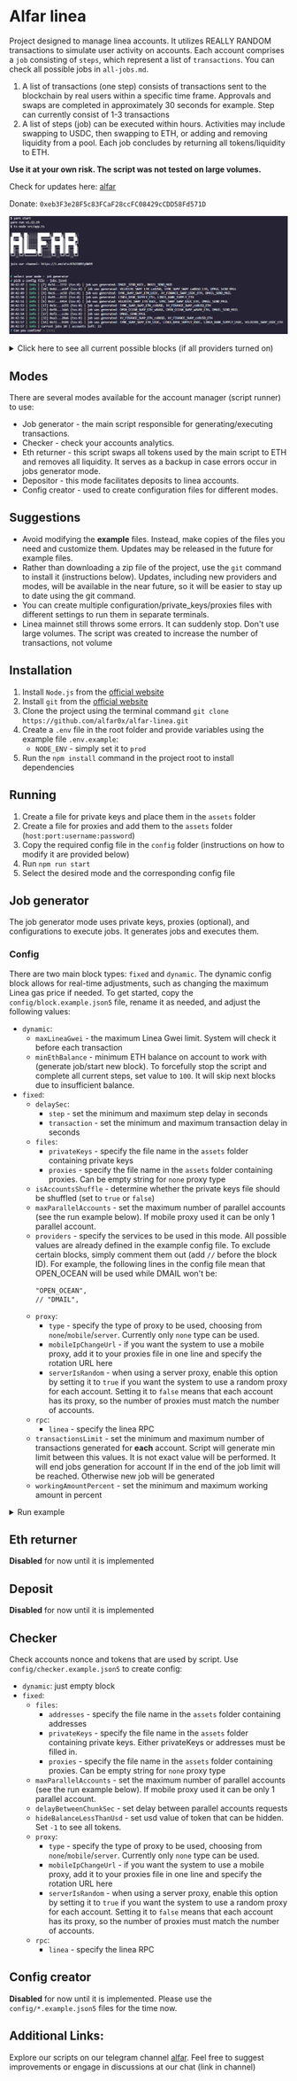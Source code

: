 # Alfar linea

Project designed to manage linea accounts. It utilizes REALLY RANDOM transactions to simulate user activity on accounts. Each account comprises a `job` consisting of `steps`, which represent a list of `transactions`. You can check all possible jobs in `all-jobs.md`. 

1. A list of transactions (one step) consists of transactions sent to the blockchain by real users within a specific time frame. Approvals and swaps are completed in approximately 30 seconds for example. Step can currently consist of 1-3 transactions 
2. A list of steps (job) can be executed within hours. Activities may include swapping to USDC, then swapping to ETH, or adding and removing liquidity from a pool. Each job concludes by returning all tokens/liquidity to ETH.

**Use it at your own risk. The script was not tested on large volumes.**

Check for updates here: [alfar](https://t.me/+FozX3VZA0RIyNWY6)

Donate: `0xeb3F3e28F5c83FCaF28ccFC08429cCDD58Fd571D`


![console screenshot](./img/screenshot.png)

 <details>
    <summary> Click here to see all current possible blocks (if all providers turned on) </summary>

    Swap eth -> token -> eth: 55
    OPEN_OCEAN_SWAP_ETH_IUSD -> OPEN_OCEAN_SWAP_IUSD_ETH
    OPEN_OCEAN_SWAP_ETH_IZI -> OPEN_OCEAN_SWAP_IZI_ETH
    OPEN_OCEAN_SWAP_ETH_USDC -> OPEN_OCEAN_SWAP_USDC_ETH
    OPEN_OCEAN_SWAP_ETH_USDC -> PANCAKE_SWAP_USDC_ETH
    OPEN_OCEAN_SWAP_ETH_USDC -> SYNC_SWAP_SWAP_USDC_ETH
    OPEN_OCEAN_SWAP_ETH_USDC -> VELOCORE_SWAP_USDC_ETH
    OPEN_OCEAN_SWAP_ETH_USDC -> WOOFI_SWAP_USDC_ETH
    OPEN_OCEAN_SWAP_ETH_USDC -> XY_FINANCE_SWAP_USDC_ETH
    OPEN_OCEAN_SWAP_ETH_WBTC -> OPEN_OCEAN_SWAP_WBTC_ETH
    OPEN_OCEAN_SWAP_ETH_WBTC -> SYNC_SWAP_SWAP_WBTC_ETH
    OPEN_OCEAN_SWAP_ETH_wAVAX -> OPEN_OCEAN_SWAP_wAVAX_ETH
    OPEN_OCEAN_SWAP_ETH_wBNB -> OPEN_OCEAN_SWAP_wBNB_ETH
    OPEN_OCEAN_SWAP_ETH_wMATIC -> OPEN_OCEAN_SWAP_wMATIC_ETH
    PANCAKE_SWAP_ETH_USDC -> OPEN_OCEAN_SWAP_USDC_ETH
    PANCAKE_SWAP_ETH_USDC -> PANCAKE_SWAP_USDC_ETH
    PANCAKE_SWAP_ETH_USDC -> SYNC_SWAP_SWAP_USDC_ETH
    PANCAKE_SWAP_ETH_USDC -> VELOCORE_SWAP_USDC_ETH
    PANCAKE_SWAP_ETH_USDC -> WOOFI_SWAP_USDC_ETH
    PANCAKE_SWAP_ETH_USDC -> XY_FINANCE_SWAP_USDC_ETH
    SYNC_SWAP_SWAP_ETH_USDC -> OPEN_OCEAN_SWAP_USDC_ETH
    SYNC_SWAP_SWAP_ETH_USDC -> PANCAKE_SWAP_USDC_ETH
    SYNC_SWAP_SWAP_ETH_USDC -> SYNC_SWAP_SWAP_USDC_ETH
    SYNC_SWAP_SWAP_ETH_USDC -> VELOCORE_SWAP_USDC_ETH
    SYNC_SWAP_SWAP_ETH_USDC -> WOOFI_SWAP_USDC_ETH
    SYNC_SWAP_SWAP_ETH_USDC -> XY_FINANCE_SWAP_USDC_ETH
    SYNC_SWAP_SWAP_ETH_WBTC -> OPEN_OCEAN_SWAP_WBTC_ETH
    SYNC_SWAP_SWAP_ETH_WBTC -> SYNC_SWAP_SWAP_WBTC_ETH
    SYNC_SWAP_SWAP_ETH_ceBUSD -> SYNC_SWAP_SWAP_ceBUSD_ETH
    SYNC_SWAP_SWAP_ETH_ceBUSD -> VELOCORE_SWAP_ceBUSD_ETH
    SYNC_SWAP_SWAP_ETH_ceBUSD -> XY_FINANCE_SWAP_ceBUSD_ETH
    VELOCORE_SWAP_ETH_USDC -> OPEN_OCEAN_SWAP_USDC_ETH
    VELOCORE_SWAP_ETH_USDC -> PANCAKE_SWAP_USDC_ETH
    VELOCORE_SWAP_ETH_USDC -> SYNC_SWAP_SWAP_USDC_ETH
    VELOCORE_SWAP_ETH_USDC -> VELOCORE_SWAP_USDC_ETH
    VELOCORE_SWAP_ETH_USDC -> WOOFI_SWAP_USDC_ETH
    VELOCORE_SWAP_ETH_USDC -> XY_FINANCE_SWAP_USDC_ETH
    VELOCORE_SWAP_ETH_ceBUSD -> SYNC_SWAP_SWAP_ceBUSD_ETH
    VELOCORE_SWAP_ETH_ceBUSD -> VELOCORE_SWAP_ceBUSD_ETH
    VELOCORE_SWAP_ETH_ceBUSD -> XY_FINANCE_SWAP_ceBUSD_ETH
    WOOFI_SWAP_ETH_USDC -> OPEN_OCEAN_SWAP_USDC_ETH
    WOOFI_SWAP_ETH_USDC -> PANCAKE_SWAP_USDC_ETH
    WOOFI_SWAP_ETH_USDC -> SYNC_SWAP_SWAP_USDC_ETH
    WOOFI_SWAP_ETH_USDC -> VELOCORE_SWAP_USDC_ETH
    WOOFI_SWAP_ETH_USDC -> WOOFI_SWAP_USDC_ETH
    WOOFI_SWAP_ETH_USDC -> XY_FINANCE_SWAP_USDC_ETH
    XY_FINANCE_SWAP_ETH_USDC -> OPEN_OCEAN_SWAP_USDC_ETH
    XY_FINANCE_SWAP_ETH_USDC -> PANCAKE_SWAP_USDC_ETH
    XY_FINANCE_SWAP_ETH_USDC -> SYNC_SWAP_SWAP_USDC_ETH
    XY_FINANCE_SWAP_ETH_USDC -> VELOCORE_SWAP_USDC_ETH
    XY_FINANCE_SWAP_ETH_USDC -> WOOFI_SWAP_USDC_ETH
    XY_FINANCE_SWAP_ETH_USDC -> XY_FINANCE_SWAP_USDC_ETH
    XY_FINANCE_SWAP_ETH_USDT -> XY_FINANCE_SWAP_USDT_ETH
    XY_FINANCE_SWAP_ETH_ceBUSD -> SYNC_SWAP_SWAP_ceBUSD_ETH
    XY_FINANCE_SWAP_ETH_ceBUSD -> VELOCORE_SWAP_ceBUSD_ETH
    XY_FINANCE_SWAP_ETH_ceBUSD -> XY_FINANCE_SWAP_ceBUSD_ETH

    Supply -> redeem eth: 1
    LINEA_BANK_SUPPLY_ETH

    Swap eth -> token -> supply -> redeem -> eth: 40
    OPEN_OCEAN_SWAP_ETH_USDC -> LINEA_BANK_SUPPLY_USDC -> OPEN_OCEAN_SWAP_USDC_ETH
    OPEN_OCEAN_SWAP_ETH_USDC -> LINEA_BANK_SUPPLY_USDC -> PANCAKE_SWAP_USDC_ETH
    OPEN_OCEAN_SWAP_ETH_USDC -> LINEA_BANK_SUPPLY_USDC -> SYNC_SWAP_SWAP_USDC_ETH
    OPEN_OCEAN_SWAP_ETH_USDC -> LINEA_BANK_SUPPLY_USDC -> VELOCORE_SWAP_USDC_ETH
    OPEN_OCEAN_SWAP_ETH_USDC -> LINEA_BANK_SUPPLY_USDC -> WOOFI_SWAP_USDC_ETH
    OPEN_OCEAN_SWAP_ETH_USDC -> LINEA_BANK_SUPPLY_USDC -> XY_FINANCE_SWAP_USDC_ETH
    OPEN_OCEAN_SWAP_ETH_WBTC -> LINEA_BANK_SUPPLY_WBTC -> OPEN_OCEAN_SWAP_WBTC_ETH
    OPEN_OCEAN_SWAP_ETH_WBTC -> LINEA_BANK_SUPPLY_WBTC -> SYNC_SWAP_SWAP_WBTC_ETH
    PANCAKE_SWAP_ETH_USDC -> LINEA_BANK_SUPPLY_USDC -> OPEN_OCEAN_SWAP_USDC_ETH
    PANCAKE_SWAP_ETH_USDC -> LINEA_BANK_SUPPLY_USDC -> PANCAKE_SWAP_USDC_ETH
    PANCAKE_SWAP_ETH_USDC -> LINEA_BANK_SUPPLY_USDC -> SYNC_SWAP_SWAP_USDC_ETH
    PANCAKE_SWAP_ETH_USDC -> LINEA_BANK_SUPPLY_USDC -> VELOCORE_SWAP_USDC_ETH
    PANCAKE_SWAP_ETH_USDC -> LINEA_BANK_SUPPLY_USDC -> WOOFI_SWAP_USDC_ETH
    PANCAKE_SWAP_ETH_USDC -> LINEA_BANK_SUPPLY_USDC -> XY_FINANCE_SWAP_USDC_ETH
    SYNC_SWAP_SWAP_ETH_USDC -> LINEA_BANK_SUPPLY_USDC -> OPEN_OCEAN_SWAP_USDC_ETH
    SYNC_SWAP_SWAP_ETH_USDC -> LINEA_BANK_SUPPLY_USDC -> PANCAKE_SWAP_USDC_ETH
    SYNC_SWAP_SWAP_ETH_USDC -> LINEA_BANK_SUPPLY_USDC -> SYNC_SWAP_SWAP_USDC_ETH
    SYNC_SWAP_SWAP_ETH_USDC -> LINEA_BANK_SUPPLY_USDC -> VELOCORE_SWAP_USDC_ETH
    SYNC_SWAP_SWAP_ETH_USDC -> LINEA_BANK_SUPPLY_USDC -> WOOFI_SWAP_USDC_ETH
    SYNC_SWAP_SWAP_ETH_USDC -> LINEA_BANK_SUPPLY_USDC -> XY_FINANCE_SWAP_USDC_ETH
    SYNC_SWAP_SWAP_ETH_WBTC -> LINEA_BANK_SUPPLY_WBTC -> OPEN_OCEAN_SWAP_WBTC_ETH
    SYNC_SWAP_SWAP_ETH_WBTC -> LINEA_BANK_SUPPLY_WBTC -> SYNC_SWAP_SWAP_WBTC_ETH
    VELOCORE_SWAP_ETH_USDC -> LINEA_BANK_SUPPLY_USDC -> OPEN_OCEAN_SWAP_USDC_ETH
    VELOCORE_SWAP_ETH_USDC -> LINEA_BANK_SUPPLY_USDC -> PANCAKE_SWAP_USDC_ETH
    VELOCORE_SWAP_ETH_USDC -> LINEA_BANK_SUPPLY_USDC -> SYNC_SWAP_SWAP_USDC_ETH
    VELOCORE_SWAP_ETH_USDC -> LINEA_BANK_SUPPLY_USDC -> VELOCORE_SWAP_USDC_ETH
    VELOCORE_SWAP_ETH_USDC -> LINEA_BANK_SUPPLY_USDC -> WOOFI_SWAP_USDC_ETH
    VELOCORE_SWAP_ETH_USDC -> LINEA_BANK_SUPPLY_USDC -> XY_FINANCE_SWAP_USDC_ETH
    WOOFI_SWAP_ETH_USDC -> LINEA_BANK_SUPPLY_USDC -> OPEN_OCEAN_SWAP_USDC_ETH
    WOOFI_SWAP_ETH_USDC -> LINEA_BANK_SUPPLY_USDC -> PANCAKE_SWAP_USDC_ETH
    WOOFI_SWAP_ETH_USDC -> LINEA_BANK_SUPPLY_USDC -> SYNC_SWAP_SWAP_USDC_ETH
    WOOFI_SWAP_ETH_USDC -> LINEA_BANK_SUPPLY_USDC -> VELOCORE_SWAP_USDC_ETH
    WOOFI_SWAP_ETH_USDC -> LINEA_BANK_SUPPLY_USDC -> WOOFI_SWAP_USDC_ETH
    WOOFI_SWAP_ETH_USDC -> LINEA_BANK_SUPPLY_USDC -> XY_FINANCE_SWAP_USDC_ETH
    XY_FINANCE_SWAP_ETH_USDC -> LINEA_BANK_SUPPLY_USDC -> OPEN_OCEAN_SWAP_USDC_ETH
    XY_FINANCE_SWAP_ETH_USDC -> LINEA_BANK_SUPPLY_USDC -> PANCAKE_SWAP_USDC_ETH
    XY_FINANCE_SWAP_ETH_USDC -> LINEA_BANK_SUPPLY_USDC -> SYNC_SWAP_SWAP_USDC_ETH
    XY_FINANCE_SWAP_ETH_USDC -> LINEA_BANK_SUPPLY_USDC -> VELOCORE_SWAP_USDC_ETH
    XY_FINANCE_SWAP_ETH_USDC -> LINEA_BANK_SUPPLY_USDC -> WOOFI_SWAP_USDC_ETH
    XY_FINANCE_SWAP_ETH_USDC -> LINEA_BANK_SUPPLY_USDC -> XY_FINANCE_SWAP_USDC_ETH

    Random blocks: 1
    DMAIL_SEND_MAIL
</details>

## Modes 
There are several modes available for the account manager (script runner) to use:
- Job generator - the main script responsible for generating/executing transactions. 
- Checker - check your accounts analytics.
- Eth returner - this script swaps all tokens used by the main script to ETH and removes all liquidity. It serves as a backup in case errors occur in jobs generator mode.
- Depositor - this mode facilitates deposits to linea accounts.
- Config creator - used to create configuration files for different modes.

## Suggestions
- Avoid modifying the **example** files. Instead, make copies of the files you need and customize them. Updates may be released in the future for example files.
- Rather than downloading a zip file of the project, use the `git` command to install it (instructions below). Updates, including new providers and modes, will be available in the near future, so it will be easier to stay up to date using the git command. 
- You can create multiple configuration/private_keys/proxies files with different settings to run them in separate terminals.
- Linea mainnet still throws some errors. It can suddenly stop. Don't use large volumes. The script was created to increase the number of transactions, not volume

## Installation

1. Install `Node.js` from the [official website](https://nodejs.org/en/download)
1. Install `git` from the [official website](https://git-scm.com/downloads)  
1. Clone the project using the terminal command `git clone https://github.com/alfar0x/alfar-linea.git`
1. Create a `.env` file in the root folder and provide variables using the example file `.env.example`:
    - `NODE_ENV` - simply set it to `prod` 
1. Run the `npm install` command in the project root to install dependencies

## Running
1. Create a file for private keys and place them in the `assets` folder
2. Create a file for proxies and add them to the `assets` folder (`host:port:username:password`)
3. Copy the required config file in the `config` folder (instructions on how to modify it are provided below)
4. Run `npm run start`
5. Select the desired mode and the corresponding config file

## Job generator
The job generator mode uses private keys, proxies (optional), and configurations to execute jobs. It generates jobs and executes them.

### Config
There are two main block types: `fixed` and `dynamic`. The dynamic config block allows for real-time adjustments, such as changing the maximum Linea gas price if needed. To get started, copy the `config/block.example.json5` file, rename it as needed, and adjust the following values:
- `dynamic`:
    - `maxLineaGwei` - the maximum Linea Gwei limit. System will check it before each transaction
    - `minEthBalance` - minimum ETH balance on account to work with (generate job/start new block). To forcefully stop the script and complete all current steps, set value to `100`. It will skip next blocks due to insufficient balance.
- `fixed`:
    - `delaySec`:
        - `step` - set the minimum and maximum step delay in seconds 
        - `transaction` - set the minimum and maximum transaction delay in seconds 
    - `files`:
        - `privateKeys` - specify the file name in the `assets` folder containing private keys
        - `proxies` - specify the file name in the `assets` folder containing proxies. Can be empty string for `none` proxy type
    - `isAccountsShuffle` - determine whether the private keys file should be shuffled (set to `true` or `false`)
    - `maxParallelAccounts` - set the maximum number of parallel accounts (see the run example below). If mobile proxy used it can be only 1 parallel account.
    - `providers` - specify the services to be used in this mode. All possible values are already defined in the example config file. To exclude certain blocks, simply comment them out (add `//` before the block ID). For example, the following lines in the config file mean that OPEN_OCEAN will be used while DMAIL won't be:
        ```
        "OPEN_OCEAN",
        // "DMAIL",
        ```
    - `proxy`: 
        - `type` - specify the type of proxy to be used, choosing from `none`/`mobile`/`server`. Currently only `none` type can be used.
        - `mobileIpChangeUrl` - if you want the system to use a mobile proxy, add it to your proxies file in one line and specify the rotation URL here
        - `serverIsRandom` - when using a server proxy, enable this option by setting it to `true` if you want the system to use a random proxy for each account. Setting it to `false` means that each account has its proxy, so the number of proxies must match the number of accounts.
    - `rpc`: 
        - `linea` - specify the linea RPC
    - `transactionsLimit` - set the minimum and maximum number of transactions generated for **each** account. Script will generate min limit between this values. It is not exact value will be performed. It will end jobs generation for account If in the end of the job limit will be reached. Otherwise new job will be generated  
    - `workingAmountPercent` - set the minimum and maximum working amount in percent

<details>
    <summary>Run example</summary>

Let's assume the following values were configured:
- Proxy type - none
- Maximum parallel accounts - 2
- Minimum/maximum step delay - 300/3600
- Minimum/maximum transaction delay - 30/240
- Minimum/maximum transactions limit - 2/10
- Added 4 accounts 

The system will generate 6 jobs. It will select a random job from the first 5 jobs in the generated list, then proceed to the next step and transaction. After executing a transaction, if there are more transactions within the step, it will sleep for 60-240 seconds before moving on. After completing the transactions in a step, it will sleep for 300-6000 seconds before next step in random job (account) and so on: 
```
acc1 (min tx limit = 8) - [step1,step2,step3]; <- working account
acc2 (min tx limit = 2) - [step1,step2]; <- working account
acc3 (min tx limit = 6) - []; <- steps are not generated yet because of max accounts is 2
acc4 (min tx limit = 5) - []; <- steps are not generated yet

--- next iteration acc2 was run
acc1 (min tx limit = 8) - [step1,step2,step3]; <- working account
acc2 (min tx limit = 2) - [step2]; <- working account
acc3 (min tx limit = 6) - [];
acc4 (min tx limit = 5) - [];

--- next iteration acc1 was run
acc1 (min tx limit = 8) - [step2,step3]; <- working account
acc2 (min tx limit = 2) - [step2]; <- working account
acc3 (min tx limit = 6) - [];
acc4 (min tx limit = 5) - [];

--- next iteration acc1 was run
acc1 (min tx limit = 8) - [step3]; <- working account
acc2 (min tx limit = 2) - [step2]; <- working account
acc3 (min tx limit = 6) - [];
acc4 (min tx limit = 5) - [];

--- next iteration acc2 was run
acc1 (min tx limit = 8) - [step3]; <- working account
acc2 (min tx limit = 2) - []; <- working account. As soon as min transactions limit was reached it will be removed from jobs list.
acc3 (min tx limit = 6) - [step1,step2]; <- new account steps was generated
acc4 (min tx limit = 5) - [];

--- next iteration acc3 was run
acc1 (min tx limit = 8) - [step3]; <- working account
acc3 (min tx limit = 6) - [step2]; <- working account
acc4 (min tx limit = 5) - [];

--- next iteration acc1 was run
acc1 (min tx limit = 8) - [step4,step5,step6]; <- working account. Min transactions limit was not reached. New steps were generated
acc3 (min tx limit = 6) - [step2]; <- working account
acc4 (min tx limit = 5) - [];

and so on...
```

</details>

## Eth returner
**Disabled** for now until it is implemented

## Deposit
**Disabled** for now until it is implemented

## Checker
Check accounts nonce and tokens that are used by script. Use `config/checker.example.json5` to create config: 
- `dynamic`: just empty block
- `fixed`:
    - `files`:
        - `addresses` - specify the file name in the `assets` folder containing addresses
        - `privateKeys` - specify the file name in the `assets` folder containing private keys. Either privateKeys or addresses must be filled in.
        - `proxies` - specify the file name in the `assets` folder containing proxies. Can be empty string for `none` proxy type
    - `maxParallelAccounts` - set the maximum number of parallel accounts (see the run example below). If mobile proxy used it can be only 1 parallel account.
    - `delayBetweenChunkSec` - set delay between parallel accounts requests
    - `hideBalanceLessThanUsd` - set usd value of token that can be hidden. Set `-1` to see all tokens. 
    - `proxy`: 
        - `type` - specify the type of proxy to be used, choosing from `none`/`mobile`/`server`. Currently only `none` type can be used.
        - `mobileIpChangeUrl` - if you want the system to use a mobile proxy, add it to your proxies file in one line and specify the rotation URL here
        - `serverIsRandom` - when using a server proxy, enable this option by setting it to `true` if you want the system to use a random proxy for each account. Setting it to `false` means that each account has its proxy, so the number of proxies must match the number of accounts.
    - `rpc`: 
        - `linea` - specify the linea RPC

## Config creator
**Disabled** for now until it is implemented. Please use the `config/*.example.json5` files for the time now.

## Additional Links:

Explore our scripts on our telegram channel [alfar](https://t.me/+FozX3VZA0RIyNWY6). Feel free to suggest improvements or engage in discussions at our chat (link in channel)
